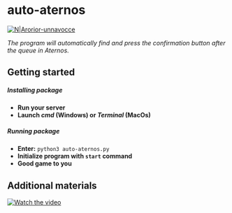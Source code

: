 # auto-aternos
[![N|Arorior-unnavocce](https://static.wixstatic.com/media/b477dd_b7496fc0d6ff4c84b31ea87b7d6422c3~mv2.png/v1/fill/w_162,h_32,al_c/фцвц.png)](https://unnavocce.wixsite.com/auto-aternos)

*The program will automatically find and press the confirmation 
button after the queue in Aternos.*

## Getting started
##### Installing package
+ **Run your server**
+ **Launch _cmd_ (Windows) or _Terminal_ (MacOs)**
##### Running package
+ **Enter:** 
```python3 auto-aternos.py```
+ **Initialize program with ```start``` command**
+ **Good game to you**

## Additional materials
[![Watch the video](https://www.1st-art-gallery.com/thumbnail/237000/237828/large_rect_743x364/Hofner/The-Shepherdess.jpg?ts=1505655060)](https://www.youtube.com/watch?v=9s0H-BmI-Yc)
